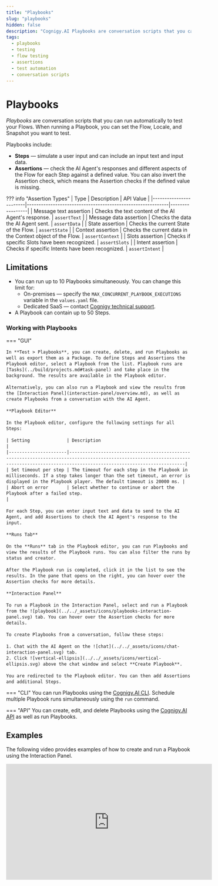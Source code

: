 ```yaml
---
title: "Playbooks"
slug: "playbooks"
hidden: false
description: "Cognigy.AI Playbooks are conversation scripts that you can run automatically to test your Flows."
tags:
  - playbooks
  - testing
  - flow testing
  - assertions
  - test automation
  - conversation scripts
---
```


# Playbooks

_Playbooks_ are conversation scripts that you can run automatically to test your Flows. When running a Playbook, you can set the Flow, Locale, and Snapshot you want to test.

Playbooks include:

- **Steps** — simulate a user input and can include an input text and input data.
- **Assertions** — check the AI Agent's responses and different aspects of the Flow for each Step against a defined value. You can also invert the Assertion check, which means the Assertion checks if the defined value is missing.

??? info "Assertion Types"
    | Type                   | Description                                                | API Value       |
    |------------------------|------------------------------------------------------------|-----------------|
    | Message text assertion | Checks the text content of the AI Agent's response.        | `assertText`    |
    | Message data assertion | Checks the data the AI Agent sent.                         | `assertData`    |
    | State assertion        | Checks the current State of the Flow.                      | `assertState`   |
    | Context assertion      | Checks the current data in the Context object of the Flow. | `assertContext` |
    | Slots assertion        | Checks if specific Slots have been recognized.             | `assertSlots`   |
    | Intent assertion       | Checks if specific Intents have been recognized.           | `assertIntent`  |


## Limitations

- You can run up to 10 Playbooks simultaneously. You can change this limit for:
    - On-premises — specify the `MAX_CONCURRENT_PLAYBOOK_EXECUTIONS` variable in the `values.yaml` file. 
    - Dedicated SaaS — contact [Cognigy technical support](../../help/get-help.md).
- A Playbook can contain up to 50 Steps.

### Working with Playbooks

=== "GUI"

    In **Test > Playbooks**, you can create, delete, and run Playbooks as well as export them as a Package. To define Steps and Assertions the Playbook editor, select a Playbook from the list. Playbook runs are [Tasks](../build/projects.md#task-panel) and take place in the background. The results are available in the Playbook editor.
    
    Alternatively, you can also run a Playbook and view the results from the [Interaction Panel](interaction-panel/overview.md), as well as create Playbooks from a conversation with the AI Agent.

    **Playbook Editor**

    In the Playbook editor, configure the following settings for all Steps:

    | Setting              | Description                                                                                                                                                                            |
    |----------------------|----------------------------------------------------------------------------------------------------------------------------------------------------------------------------------------|
    | Set timeout per step | The timeout for each step in the Playbook in milliseconds. If a step takes longer than the set timeout, an error is displayed in the Playbook player. The default timeout is 20000 ms. |
    | Abort on error       | Select whether to continue or abort the Playbook after a failed step.                                                                                                                  |

    For each Step, you can enter input text and data to send to the AI Agent, and add Assertions to check the AI Agent's response to the input.

    **Runs Tab**

    On the **Runs** tab in the Playbook editor, you can run Playbooks and view the results of the Playbook runs. You can also filter the runs by status and creator. 
    
    After the Playbook run is completed, click it in the list to see the results. In the pane that opens on the right, you can hover over the Assertion checks for more details.
   
    **Interaction Panel**

    To run a Playbook in the Interaction Panel, select and run a Playbook from the ![playbook](../../_assets/icons/playbooks-interaction-panel.svg) tab. You can hover over the Assertion checks for more details.
    
    To create Playbooks from a conversation, follow these steps:

    1. Chat with the AI Agent on the ![chat](../../_assets/icons/chat-interaction-panel.svg) tab.
    2. Click ![vertical-ellipsis](../../_assets/icons/vertical-ellipsis.svg) above the chat window and select **Create Playbook**.

    You are redirected to the Playbook editor. You can then add Assertions and additional Steps.

=== "CLI"
    You can run Playbooks using the [Cognigy.AI CLI](https://github.com/Cognigy/Cognigy-CLI?tab=readme-ov-file#command-run). Schedule multiple Playbook runs simultaneously using the `run` command.

=== "API"
    You can create, edit, and delete Playbooks using the [Cognigy.AI API](https://api-trial.cognigy.ai/openapi#tag--Playbooks-v2.0) as well as run Playbooks.

## Examples

The following video provides examples of how to create and run a Playbook using the Interaction Panel.

<div style="text-align:center;">
  <iframe width="560" height="315" src="https://www.youtube.com/embed/juB7Wy4Anvc?si=7lMt55YSMdqdaP2i&amp;start=44" title="YouTube video player" frameborder="0" allow="accelerometer; autoplay; clipboard-write; encrypted-media; gyroscope; picture-in-picture; web-share" referrerpolicy="strict-origin-when-cross-origin" allowfullscreen></iframe>
</div>
